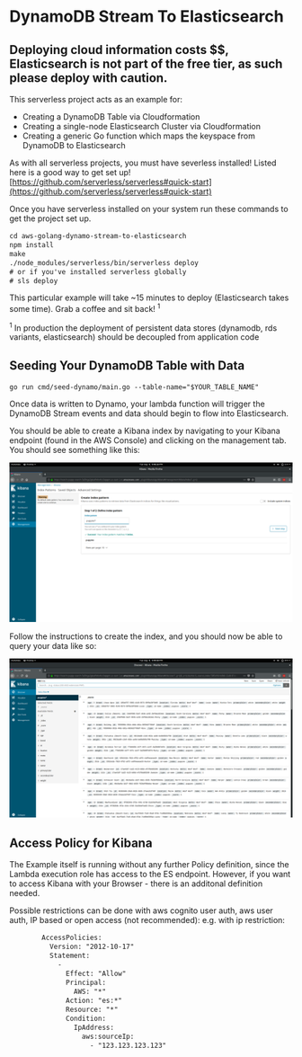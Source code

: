 <!--
title: .'DynamoDB Stream To Elasticsearch'
description: 'Stream data from DynamoDB to Elasticsearch'
framework: v1
platform: AWS
language: Go
authorLink: 'https://github.com/jalie'
authorName: 'Jan Liesendahl'
authorAvatar: 'https://avatars0.githubusercontent.com/u/548657?v=4&s=140'
-->

# DynamoDB Stream To Elasticsearch 
## Deploying cloud information costs $$, Elasticsearch is not part of the free tier, as such please deploy with caution.

This serverless project acts as an example for:
* Creating a DynamoDB Table via Cloudformation
* Creating a single-node Elasticsearch Cluster via Cloudformation
* Creating a generic Go function which maps the keyspace from DynamoDB to Elasticsearch

As with all serverless projects, you must have severless installed! Listed here is a good way to get set up! 
[https://github.com/serverless/serverless#quick-start](https://github.com/serverless/serverless#quick-start)

Once you have serverless installed on your system run these commands to get the project set up.
```
cd aws-golang-dynamo-stream-to-elasticsearch
npm install
make
./node_modules/serverless/bin/serverless deploy 
# or if you've installed serverless globally 
# sls deploy
```

This particular example will take ~15 minutes to deploy (Elasticsearch takes some time).
Grab a coffee and sit back! <sup>1</sup>

<sup>1</sup>
In production the deployment of persistent data stores (dynamodb, rds variants, elasticsearch) 
should be decoupled from application code

## Seeding Your DynamoDB Table with Data
```
go run cmd/seed-dynamo/main.go --table-name="$YOUR_TABLE_NAME"
```

Once data is written to Dynamo, your lambda function will trigger the DynamoDB Stream events and data should begin to flow into Elasticsearch.

You should be able to create a Kibana index by navigating to your Kibana endpoint (found in the AWS Console) and clicking on the management tab. You should see something like this:

![kibana](docs/kibana.png)

Follow the instructions to create the index, and you should now be able to query your data like so:

![query](docs/query.png)


## Access Policy for Kibana
The Example itself is running without any further Policy definition, since the Lambda execution role has access to the ES endpoint.
However, if you want to access Kibana with your Browser - there is an additonal definition needed.

Possible restrictions can be done with aws cognito user auth, aws user auth, IP based or open access (not recommended):
e.g. with ip restriction:
```
        AccessPolicies:
          Version: "2012-10-17"
          Statement:
            -
              Effect: "Allow"
              Principal:
                AWS: "*"
              Action: "es:*"
              Resource: "*"
              Condition:
                IpAddress:
                  aws:sourceIp:
                    - "123.123.123.123"
```